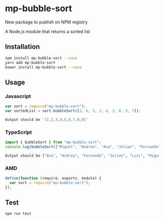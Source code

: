 # mp-bubble-sort

New package to publish on NPM registry

A Node.js module that returns a sorted list

## Installation

```sh
npm install mp-bubble-sort --save
yarn add mp-bubble-sort
bower install mp-bubble-sort --save
```

## Usage

### Javascript

```javascript
var sort = require("mp-bubble-sort");
var sortedList = sort.bubbleSort([3, 6, 5, 1, 4, 2, 8, 9, 7]);
```

```sh
Output should be '[1,2,3,4,5,6,7,8,9]'
```

### TypeScript

```typescript
import { bubbleSort } from "mp-bubble-sort";
console.log(bubbleSort(["Miguel", "Andrea", "Ana", "Julian", "Fernando", "Luis"]));
```

```sh
Output should be ["Ana", "Andrea", "Fernando", "Julian", "Luis", "Miguel"]
```

### AMD

```javascript
define(function (require, exports, module) {
  var sort = require("mp-bubble-sort");
});
```

## Test

```sh
npm run test
```
